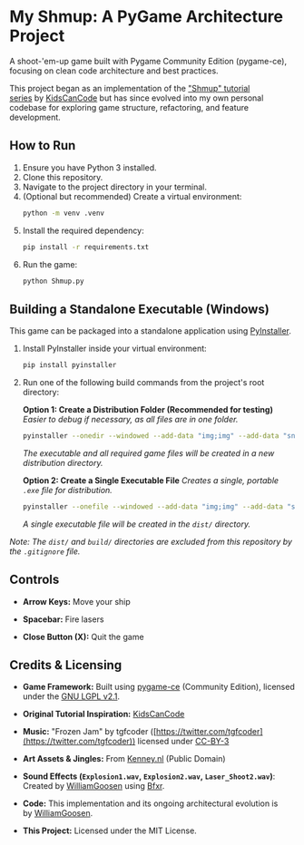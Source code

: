 # My Shmup: A PyGame Architecture Project

A shoot-'em-up game built with Pygame Community Edition (pygame-ce), focusing on clean code architecture and best practices.

This project began as an implementation of the ["Shmup" tutorial series](https://www.youtube.com/playlist?list=PLsk-HSGFjnaH5yghzu7PcOzm9NhsW0Urw) by [KidsCanCode](https://github.com/kidscancode) but has since evolved into my own personal codebase for exploring game structure, refactoring, and feature development.

## How to Run

1.  Ensure you have Python 3 installed.
2.  Clone this repository.
3.  Navigate to the project directory in your terminal.
4.  (Optional but recommended) Create a virtual environment:
    ```bash
    python -m venv .venv
    ```
5.  Install the required dependency:
    ```bash
    pip install -r requirements.txt
    ```
6.  Run the game:
    ```bash
    python Shmup.py
    ```

## Building a Standalone Executable (Windows)

This game can be packaged into a standalone application using [PyInstaller](https://pyinstaller.org/).

1. Install PyInstaller inside your virtual environment:
    ```bash
    pip install pyinstaller
    ```  

2. Run one of the following build commands from the project's root directory:
    
    **Option 1: Create a Distribution Folder (Recommended for testing)**
    *Easier to debug if necessary, as all files are in one folder.*
    ```bash
    pyinstaller --onedir --windowed --add-data "img;img" --add-data "snd;snd" --add-data "licenses;licenses" --icon=game_icon.ico main.py
    ```
    *The executable and all required game files will be created in a new distribution directory.*

    **Option 2: Create a Single Executable File**
    *Creates a single, portable `.exe` file for distribution.*
    ```bash
    pyinstaller --onefile --windowed --add-data "img;img" --add-data "snd;snd" --add-data "licenses;licenses" --icon=game_icon.ico main.py
    ```
    *A single executable file will be created in the `dist/` directory.*
    

*Note: The `dist/` and `build/` directories are excluded from this repository by the `.gitignore` file.*

## Controls

- **Arrow Keys:** Move your ship
    
- **Spacebar:** Fire lasers
    
- **Close Button (X):** Quit the game
    

## Credits & Licensing

- **Game Framework:** Built using [pygame-ce](https://pyga.me/) (Community Edition), licensed under the [GNU LGPL v2.1](licenses/LGPL-2.1-pygame-ce.txt).

- **Original Tutorial Inspiration:** [KidsCanCode](https://www.youtube.com/c/Kidscancode)
    
- **Music:** "Frozen Jam" by tgfcoder ([https://twitter.com/tgfcoder](https://twitter.com/tgfcoder)) licensed under [CC-BY-3](<http://creativecommons.org/licenses/by/3.0/>)
    
- **Art Assets & Jingles:** From [Kenney.nl](https://kenney.nl/assets) (Public Domain)
    
- **Sound Effects (`Explosion1.wav`, `Explosion2.wav`, `Laser_Shoot2.wav`)**: Created by [WilliamGoosen](https://github.com/WilliamGoosen) using [Bfxr](https://www.bfxr.net/).
    
- **Code:** This implementation and its ongoing architectural evolution is by [WilliamGoosen](https://github.com/WilliamGoosen).
    
- **This Project:** Licensed under the MIT License.